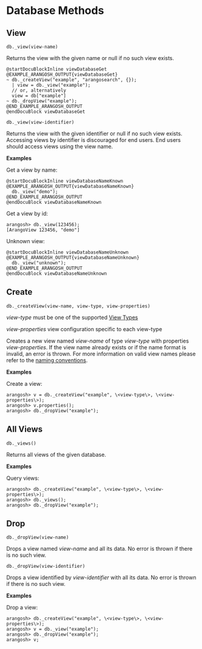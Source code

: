 Database Methods
================

View
----

<!-- arangod/V8Server/v8-views.cpp -->

`db._view(view-name)`

Returns the view with the given name or null if no such view exists.

    @startDocuBlockInline viewDatabaseGet
    @EXAMPLE_ARANGOSH_OUTPUT{viewDatabaseGet}
    ~ db._createView("example", "arangosearch", {});
      | view = db._view("example");
      // or, alternatively
      view = db["example"]
    ~ db._dropView("example");
    @END_EXAMPLE_ARANGOSH_OUTPUT
    @endDocuBlock viewDatabaseGet

`db._view(view-identifier)`

Returns the view with the given identifier or null if no such view exists.
Accessing views by identifier is discouraged for end users. End users should
access views using the view name.


**Examples**

Get a view by name:

    @startDocuBlockInline viewDatabaseNameKnown
    @EXAMPLE_ARANGOSH_OUTPUT{viewDatabaseNameKnown}
      db._view("demo");
    @END_EXAMPLE_ARANGOSH_OUTPUT
    @endDocuBlock viewDatabaseNameKnown

Get a view by id:

```
arangosh> db._view(123456);
[ArangoView 123456, "demo"]
```

Unknown view:

    @startDocuBlockInline viewDatabaseNameUnknown
    @EXAMPLE_ARANGOSH_OUTPUT{viewDatabaseNameUnknown}
      db._view("unknown");
    @END_EXAMPLE_ARANGOSH_OUTPUT
    @endDocuBlock viewDatabaseNameUnknown


Create
------

<!-- arangod/V8Server/v8-views.cpp -->

`db._createView(view-name, view-type, view-properties)`

*view-type* must be one of the supported [View Types](README.md)

*view-properties* view configuration specific to each view-type

Creates a new view named *view-name* of type *view-type* with properties
*view-properties*. If the view name already exists or if the name format is
invalid, an error is thrown. For more information on valid view names please
refer to the [naming conventions](../NamingConventions/README.md).

**Examples**

Create a view:

```
arangosh> v = db._createView("example", \<view-type\>, \<view-properties\>);
arangosh> v.properties();
arangosh> db._dropView("example");
```

All Views
---------

<!-- arangod/V8Server/v8-views.cpp -->

`db._views()`

Returns all views of the given database.


**Examples**

Query views:

```
arangosh> db._createView("example", \<view-type\>, \<view-properties\>);
arangosh> db._views();
arangosh> db._dropView("example");
```

Drop
----

<!-- arangod/V8Server/v8-views.cpp -->

`db._dropView(view-name)`

Drops a view named *view-name* and all its data. No error is thrown if there is
no such view.

`db._dropView(view-identifier)`

Drops a view identified by *view-identifier* with all its data. No error is
thrown if there is no such view.

**Examples**

Drop a view:

```
arangosh> db._createView("example", \<view-type\>, \<view-properties\>);
arangosh> v = db._view("example");
arangosh> db._dropView("example");
arangosh> v;
```
